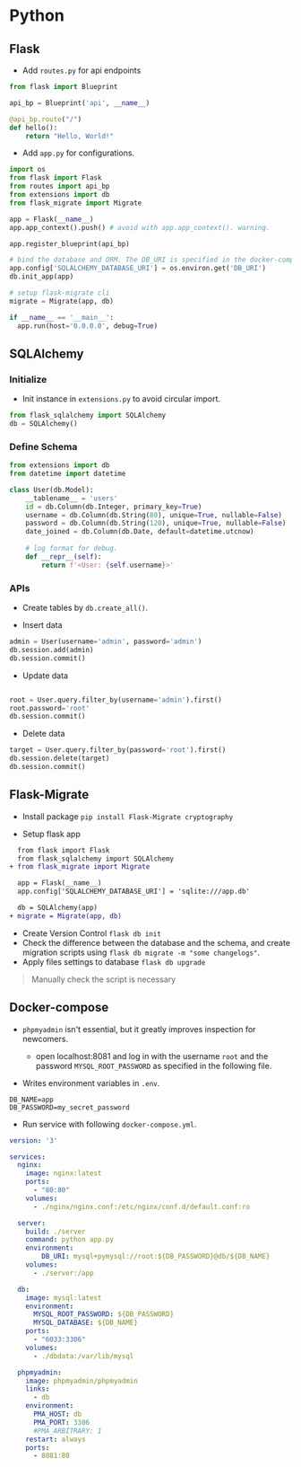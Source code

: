 # Python


## Flask

- Add `routes.py` for api endpoints

```python
from flask import Blueprint

api_bp = Blueprint('api', __name__)

@api_bp.route("/")
def hello():
    return "Hello, World!"
```

- Add `app.py` for configurations.

```python
import os
from flask import Flask
from routes import api_bp
from extensions import db
from flask_migrate import Migrate

app = Flask(__name__)
app.app_context().push() # avoid with app.app_context(). warning.

app.register_blueprint(api_bp)

# bind the database and ORM. The DB_URI is specified in the docker-compose file."
app.config['SQLALCHEMY_DATABASE_URI'] = os.environ.get('DB_URI')
db.init_app(app)

# setup flask-migrate cli
migrate = Migrate(app, db)

if __name__ == '__main__':
  app.run(host='0.0.0.0', debug=True)
```

## SQLAlchemy

### Initialize

- Init instance in `extensions.py` to avoid circular import.

```python
from flask_sqlalchemy import SQLAlchemy
db = SQLAlchemy()
```

### Define Schema

```python
from extensions import db
from datetime import datetime

class User(db.Model):
    __tablename__ = 'users'
    id = db.Column(db.Integer, primary_key=True)
    username = db.Column(db.String(80), unique=True, nullable=False)
    password = db.Column(db.String(120), unique=True, nullable=False)
    date_joined = db.Column(db.Date, default=datetime.utcnow)
    
    # log format for debug.
    def __repr__(self):
        return f'<User: {self.username}>'
```

### APIs

- Create tables by `db.create_all()`.

- Insert data

```python
admin = User(username='admin', password='admin')
db.session.add(admin)
db.session.commit()
```

- Update data

```python

root = User.query.filter_by(username='admin').first()
root.password='root'
db.session.commit()
```

- Delete data

```python
target = User.query.filter_by(password='root').first()
db.session.delete(target)
db.session.commit()
```

## Flask-Migrate

- Install package `pip install Flask-Migrate cryptography`

- Setup flask app

```diff
  from flask import Flask
  from flask_sqlalchemy import SQLAlchemy
+ from flask_migrate import Migrate

  app = Flask(__name__)
  app.config['SQLALCHEMY_DATABASE_URI'] = 'sqlite:///app.db'

  db = SQLAlchemy(app)
+ migrate = Migrate(app, db)
```

- Create Version Control `flask db init`
- Check the difference between the database and the schema, and create migration scripts using `flask db migrate -m "some changelogs"`.
- Apply files settings to database `flask db upgrade`

> Manually check the script is necessary

## Docker-compose

- `phpmyadmin` isn't essential, but it greatly improves inspection for newcomers.

    - open localhost:8081 and log in with the username `root` and the password `MYSQL_ROOT_PASSWORD` as specified in the following file.

- Writes environment variables in `.env`.
```
DB_NAME=app
DB_PASSWORD=my_secret_password
```

- Run service with following `docker-compose.yml`.

```yml
version: '3'

services:
  nginx:
    image: nginx:latest
    ports:
      - "80:80"
    volumes:
      - ./nginx/nginx.conf:/etc/nginx/conf.d/default.conf:ro

  server:
    build: ./server
    command: python app.py
    environment:
        DB_URI: mysql+pymysql://root:${DB_PASSWORD}@db/${DB_NAME}
    volumes:
      - ./server:/app

  db:
    image: mysql:latest
    environment:
      MYSQL_ROOT_PASSWORD: ${DB_PASSWORD}
      MYSQL_DATABASE: ${DB_NAME}
    ports:
      - "6033:3306"
    volumes:
      - ./dbdata:/var/lib/mysql

  phpmyadmin:
    image: phpmyadmin/phpmyadmin
    links:
      - db
    environment:
      PMA_HOST: db
      PMA_PORT: 3306
      #PMA_ARBITRARY: 1
    restart: always
    ports:
      - 8081:80
```